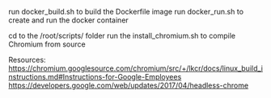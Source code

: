run docker_build.sh to build the Dockerfile image
run docker_run.sh to create and run the docker container

cd to the /root/scripts/ folder
run the install_chromium.sh to compile Chromium from source

Resources:
https://chromium.googlesource.com/chromium/src/+/lkcr/docs/linux_build_instructions.md#Instructions-for-Google-Employees
https://developers.google.com/web/updates/2017/04/headless-chrome
